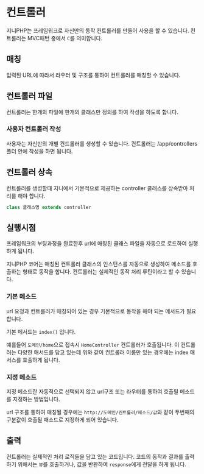 # 컨트롤러
지니PHP는 프레임워크로 자신만의 동작 컨트롤러를 만들어 사용을 할 수 있습니다.
컨트롤러는 MVC패턴 중에서 `C`를 의미합니다.

## 매칭
입력된 URL에 따라서 라우터 및 구조를 통하여 컨트롤러를 매칭할 수 있습니다.

## 컨트롤러 파일
컨트롤러는 한개의 파일에 한개의 클래스만 정의를 하여 작성을 하도록 합니다.

### 사용자 컨트롤러 작성
사용자는 자신만의 개별 컨드롤러를 생성할 수 있습니다. 컨트롤러는 /app/controllers 폴더 안에 작성을 하면 됩니다.

## 컨트롤러 상속
컨트롤러를 생성할때 지니에서 기본적으로 제공하는 controller 클래스를 상속받아 처리를 해야 합니다.

```php
class 클래스명 extends controller
```

## 실행시점
프레임워크의 부팅과정을 완료한후 url에 매칭된 클래스 파일을 자동으로 로드하여 실행하게 됩니다.

지니PHP 코어는 매칭된 컨트롤러 클래스의 인스턴스를 자동으로 생성하여 메소드를 호출하는 형태로 동작을 합니다. 
컨트롤러는 실제적인 동작 처리 루틴이라고 할 수 있습니다.


### 기본 메소드
url 요청과 컨트롤러가 매칭되어 있는 경우 기본적으로 동작을 해야 되는 메서드가 필요합니다.

기본 메서드는 `index()` 입니다.

예를들어 `도메인/home`으로 접속시 `HomeController` 컨트롤러가 호출됩니다. 이 컨트롤러는 다양한 매서드를 담고 있는데
위와 같이 컨트롤러 이름만 있는 경우에는 index 매서스를 호출하게 됩니다.


### 지정 메소드
지정 메소드란 자동적으로 선택되지 않고 url구조 또는 라우터를 통하여 호출될 메소드를 지정하는 방법입니다.

url 구조를 통하여 매칭될 경우에는 `http://도메인/컨트롤러/메소드/값`와 같이 두번째의 구분값이 호출될 매소드로 지정하게 되어 있습니다.


## 출력
컨트롤러는 실제적인 처리 로직들을 담고 있는 코드입니다. 코드의 동작과 결과를 출력하기 위해서는 `뷰`를 호출하거나, 값을 반환하여 `response`에게 전달을 하게 됩니다.


